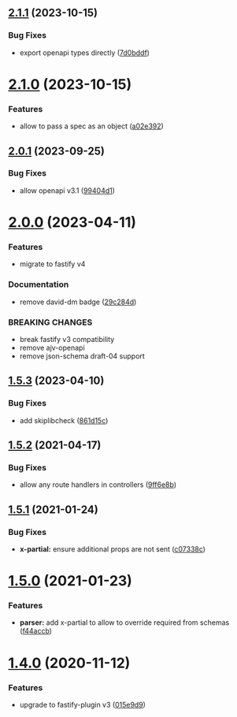 ## [2.1.1](https://github.com/touchifyapp/fastify-oapi/compare/v2.1.0...v2.1.1) (2023-10-15)


### Bug Fixes

* export openapi types directly ([7d0bddf](https://github.com/touchifyapp/fastify-oapi/commit/7d0bddf0933c57dd822ffbe5524a55fef8172f8a))

# [2.1.0](https://github.com/touchifyapp/fastify-oapi/compare/v2.0.1...v2.1.0) (2023-10-15)


### Features

* allow to pass a spec as an object ([a02e392](https://github.com/touchifyapp/fastify-oapi/commit/a02e3924dc7408834cecf0e40f2ca5bb2ea4ea15))

## [2.0.1](https://github.com/touchifyapp/fastify-oapi/compare/v2.0.0...v2.0.1) (2023-09-25)


### Bug Fixes

* allow openapi v3.1 ([99404d1](https://github.com/touchifyapp/fastify-oapi/commit/99404d1105ab525b25681306e27ed39adb42ac51))

# [2.0.0](https://github.com/touchifyapp/fastify-oapi/compare/v1.5.3...v2.0.0) (2023-04-11)


### Features

* migrate to fastify v4

### Documentation

* remove david-dm badge ([29c284d](https://github.com/touchifyapp/fastify-oapi/commit/29c284df38a83afdd8e79b8407a10582e6c86a5e))

### BREAKING CHANGES

* break fastify v3 compatibility
* remove ajv-openapi
* remove json-schema draft-04 support

## [1.5.3](https://github.com/touchifyapp/fastify-oapi/compare/v1.5.2...v1.5.3) (2023-04-10)


### Bug Fixes

* add skiplibcheck ([861d15c](https://github.com/touchifyapp/fastify-oapi/commit/861d15ce0989d7f976711d20635a33f1472ee51c))

## [1.5.2](https://github.com/touchifyapp/fastify-oapi/compare/v1.5.1...v1.5.2) (2021-04-17)


### Bug Fixes

* allow any route handlers in controllers ([9ff6e8b](https://github.com/touchifyapp/fastify-oapi/commit/9ff6e8ba99fa98a365ae5b2ba135f83c934d2199))

## [1.5.1](https://github.com/touchifyapp/fastify-oapi/compare/v1.5.0...v1.5.1) (2021-01-24)


### Bug Fixes

* **x-partial:** ensure additional props are not sent ([c07338c](https://github.com/touchifyapp/fastify-oapi/commit/c07338cd43d36223e58f687023b1283ec7223369))

# [1.5.0](https://github.com/touchifyapp/fastify-oapi/compare/v1.4.0...v1.5.0) (2021-01-23)


### Features

* **parser:** add x-partial to allow to override required from schemas ([f44accb](https://github.com/touchifyapp/fastify-oapi/commit/f44accb98e6fdcf1ff26eecb7a098e550c625357))

# [1.4.0](https://github.com/touchifyapp/fastify-oapi/compare/v1.3.0...v1.4.0) (2020-11-12)


### Features

* upgrade to fastify-plugin v3 ([015e9d9](https://github.com/touchifyapp/fastify-oapi/commit/015e9d9004cc1dbf10d75e983548dc890f59e863))
